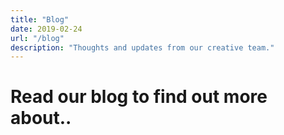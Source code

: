 ```yaml
---
title: "Blog"
date: 2019-02-24
url: "/blog"
description: "Thoughts and updates from our creative team."
---
```


# Read our blog to find out more about..
